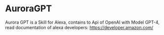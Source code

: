 <img loading="lazy" src="https://juanelocode.xyz/img/aurora.jpg" width="15px" height="16px">

# AuroraGPT
Aurora GPT is a Skill for Alexa, contains to Api of OpenAI with Model GPT-4, read documentation of alexa developers: https://developer.amazon.com/
